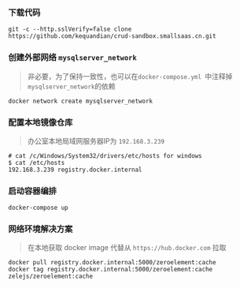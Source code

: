 ### 下载代码 
```
git -c --http.sslVerify=false clone https://github.com/kequandian/crud-sandbox.smallsaas.cn.git
```

### 创建外部网络 `mysqlserver_network`
> 非必要，为了保持一致性，也可以在`docker-compose.yml `中注释掉`mysqlserver_network`的依赖

```
docker network create mysqlserver_network
```

### 配置本地镜像仓库
> 办公室本地局域网服务器IP为 `192.168.3.239`

```
# cat /c/Windows/System32/drivers/etc/hosts for windows
$ cat /etc/hosts  
192.168.3.239 registry.docker.internal
```

### 启动容器编排
```
docker-compose up
```

### 网络环境解决方案
> 在本地获取 docker image 代替从 `https://hub.docker.com` 拉取
```
docker pull registry.docker.internal:5000/zeroelement:cache
docker tag registry.docker.internal:5000/zeroelement:cache zelejs/zeroelement:cache
```
